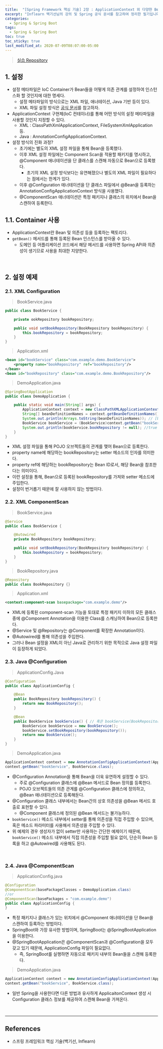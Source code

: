 ```yaml
---
title:  "[Spring Framework 핵심 기술] 2장 : ApplicationContext 외 다양한 Bean 설정 방법"
excerpt: "Inflearn 백기선님의 강의 및 Spring 공식 문서를 참고하여 정리한 필기입니다."
categories:
  - Spring & Spring Boot
tags:
  - Spring & Spring Boot
toc: true
toc_sticky: true
last_modified_at: 2020-07-09T08:07:00-05:00
---
```


> [실습 Repository](https://github.com/xlffm3/spring-learning-test/tree/inflearn-core)

## 1. 설정

* 설정 메타파일은 IoC Container가 Bean들을 어떻게 의존 관계를 설정하여 인스턴스화 할 것인지에 대한 명세다.
  * 설정 메타파일의 방식으로는 XML 파일, 애너테이션, Java 기반 등이 있다.
  * XML 파일 설정 방식은 [공식 문서]([https://docs.spring.io/spring-framework/docs/current/reference/html/core.html#beans-factory-xml-import](https://docs.spring.io/spring-framework/docs/current/reference/html/core.html#beans-factory-xml-import))를 참고하자.
* ApplicationContext 구현체(IoC 컨테이너)를 통해 어떤 방식의 설정 메타파일을 사용할 것인지 지정할 수 있다.
  * XML : ClassPathXmlApplicationContext, FileSystemXmlApplication 등.
  * Java : AnnotationConfigApplicationContext.
* 설정 방식의 진화 과정?
  * 초기에는 별도의 XML 설정 파일을 통해 Bean을 등록했다.
  * 이후 XML 설정 파일에는 Component Scan을 적용할 패키지를 명시하고, @Component 애너테이션을 단 클래스를 스캔해 자동으로 Bean으로 등록했다.
    * 초기의 XML 설정 방식보다는 유연해졌으나 별도의 XML 파일이 필요하다는 점에서는 한계가 있다.
  * 이후 @Configuration 애너테이션을 단 클래스 파일에서 @Bean을 등록하는 AnnotationConfigApplicationContext 방식을 사용했다.
  * @ComponentScan 애너테이션은 특정 패키지나 클래스의 위치에서 Bean을 스캔하여 등록한다.

## 1.1. Container 사용

* ApplicationContext란 Bean 및 의존성 등을 등록하는 팩토리다.
* ``getBean()`` 메서드를 통해 등록된 Bean 인스턴스를 받아올 수 있다.
  * 도메인 등 어플리케이션 코드에서 해당 메서드를 사용하면 Spring APi와  의존성이 생기므로 사용을 최대한 지양한다.

<br>

## 2. 설정 예제

### 2.1. XML Configuration

> BookService.java

```java
public class BookService {

    private ookRepository bookRepository;

    public void setBookRepository(BookRepository bookRepository) {
        this.bookRepository = bookRepository;
    }
}
```

> Application.xml

```xml
<bean id="bookService" class="com.example.demo.BookService">
    <property name="bookRepository" ref="bookRepository"/>
</bean>
<bean id="bookRepository" class="com.example.demo.BookRepository"/>
```

> DemoApplication.java

```java
@SpringBootApplication
public class DemoApplication {

    public static void main(String[] args) {
        ApplicationContext context = new ClassPathXMLApplicationContext("Application.xml");
        String[] beanDefinitionNames = context.getBeanDefinitionNames();
        System.out.println(Arrays.toString(beanDefinitionNames)); // [bookService, bookRepository]
        BookService bookService = (BookService)context.getBean("bookService");
        System.out.println(bookService.bookRepository != null); //true
    }
}
```
* XML 설정 파일을 통해 POJO 오브젝트들의 관계를 맺어 Bean으로 등록한다.
* property name에 해당하는 bookRepository는 setter 메소드의 인자를 의미한다.
* property ref에 해당하는 bookRepository는 Bean ID로서, 해당 Bean을 참조한다는 의미이다.
* 이런 설정을 통해, Bean으로 등록된 bookRepository를 가져와 setter 메소드에 주입한다.
* 설정이 번거롭기 때문에 잘 사용하지 않는 방법이다.

### 2.2. XML ComponentScan

> BookService.java

```java
@Service
public class BookService {

    @Autowired
    private BookRepository bookRepository;

    public void setBookRepository(BookRepository bookRepository) {
        this.bookRepository = bookRepository;
    }
}
```

> BookRepository.java

```java
@Repository
public class BookRepository {}
```

> Application.xml

```xml
<context:component-scan basepackage="com.example.demo"/>
```

* XML에 등록된 component-scan 기능을 토대로 특정 패키지 이하의 모든 클래스 중에 @Component Annotation을 이용한 Class를 스캐닝하여 Bean으로 등록한다.
* @Service 및 @Repository는 @Component를 확장한 Annotation이다.
* @Autowired를 통해 의존성을 주입한다.
* 그러나 Bean 설정을 XML이 아닌 Java로 관리하기 위한 목적으로 Java 설정 파일이 등장하게 되었다.

### 2.3. Java @Configuration

> ApplicationConfig.Java

```java
@Configuration
public class ApplicationConfig {

    @Bean
    public BookRepository bookRepository() {
        return new BookRepository();
    }

    @Bean
    public BookService bookService() { // 혹은 bookService(BookRepository bookRepository)
        BookService bookService = new BookService();
        bookService.setBookRepository(bookRepository());
        return new BookService();
    }
}
```

> DemoApplication.java

```java
ApplicationContext context = new AnnotationConfigApplicationContext(ApplicationConfig.class);
context.getBean("bookService", BookService.class);
```

* @Configuration Annotation을 통해 Bean을 더욱 유연하게 설정할 수 있다.
  * 주로 @Configuration 클래스에 @Bean 메서드로 Bean 정의를 등록한다.
  * POJO 오브젝트들의 의존 관계를 @Configuration 클래스에 정의하고, @Bean 애너테이션으로 등록해둔다.
* @Configuration 클래스 내부에서는 Bean간의 상호 의존성을 @Bean 메서드 호출로 표현할 수 있다.
  * @Component 클래스에 정의된 @Bean 메서드는 불가능하다.
* ``bookService()`` 메소드 내부에서 setter를 통해 의존성을 직접 주입할 수 있으며, 혹은 메소드 파라미터를 사용해서 의존성을 주입할 수 있다.
* 위 예제의 경우 생성자가 없이 setter만 사용하는 간단한 예제이기 때문에, ``bookService()`` 메소드 내부에서 직접 의존성을 주입할 필요 없이, 단순히 Bean 등록을 하고 @Autowired를 사용해도 된다.

<br>

### 2.4. Java @ComponentScan

> ApplicationConfig.java

```java
@Configuration
@ComponentScan(basePackageClasses = DemoApplication.class)
//or
@ComponentScan(basePackages = "com.example.demo")
public class ApplicationConfig {
}
```

*	특정 패키지나 클래스가 있는 위치에서 @Component 애너테이션을 단 Bean을 스캔하여 등록하는 방법이다.
*	SpringBoot와 가장 유사한 방법이며, SpringBoot는 @SpringBootApplication을 이용한다.
  *	@SpringBootApplication은 @ComponentScan과 @Configuration을 모두 갖고 있기 때문에, ApplicationConfig 파일이 필요없다.
    * 즉, SpringBoot를 실행하면 자동으로 패키지 내부의 Bean들을 스캔해 등록한다.

> DemoApplication.java

```java
ApplicationContext context = new AnnotationConfigApplicationContext(ApplicationConfig.class);
context.getBean("bookService", BookService.class);
```

* 일반 Spring을 사용한다면 다른 방법과 유사하게 ApplicaitonContext 생성 시 Configuration 클래스 정보를 제공하여 스캔해 Bean을 가져온다.

<br>

---

## References

*	스프링 프레임워크 핵심 기술(백기선, Inflearn)
